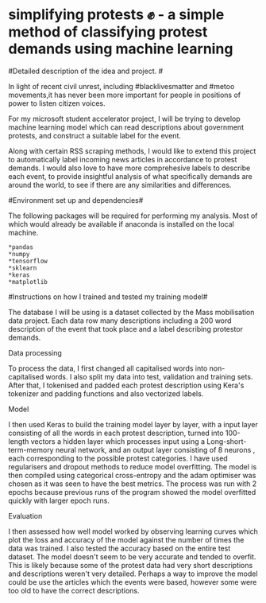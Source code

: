 # simplifying protests :fist: - a simple method of classifying protest demands using machine learning 


#Detailed description of the idea and project. #

In light of recent civil unrest, including #blacklivesmatter and #metoo movements,it has never been more important for people in positions of power to listen citizen voices.

<p> For my microsoft student accelerator project, I will be trying to develop machine learning model which can read descriptions about government protests, and construct a suitable label for the event.

<p> Along with certain RSS scraping methods, I would like to extend this project to automatically label incoming news articles in accordance to protest demands. I would also love to have more comprehesive labels to describe each event, to provide insightful analysis of what specifically demands are around the world, to see if there are any similarities and differences.
    
#Environment set up and dependencies#
    
 The following packages will be required for performing my analysis. Most of which would already be available if anaconda is installed on the local machine. 
    
    *pandas
    *numpy 
    *tensorflow
    *sklearn 
    *keras 
    *matplotlib
   
 #Instructions on how I trained and tested my training model#

The database I will be using is a dataset collected by the Mass mobilisation data project. Each data row many descriptions including a 200 word description of the event that took place and a label describing protestor demands.

Data processing 

To process the data, I first changed all capitalised words into non-capitalised words. I also split my data into test, validation and training sets. After that, I tokenised and padded each protest description using Kera's tokenizer and padding functions and also vectorized labels.

Model 

 I then used Keras to build the training model layer by layer, with a input layer consisting of all the words in each protest description, turned into 100-length vectors a hidden layer which processes input using a Long-short-term-memory neural network, and an output layer consisting of 8 neurons , each corresponding to the possible protest categories. I have used regularisers and dropout methods to reduce model overfitting. The model is then compiled using categorical cross-entropy and the adam optimiser was chosen as it was seen to have the best metrics. The process was run with 2 epochs because previous runs of the program showed the model overfitted quickly with larger epoch runs.

Evaluation

 I then assessed how well model worked by observing learning curves which plot the loss and accuracy of the model against the number of times the data was trained. I also tested the accuracy based on the entire test dataset. The model doesn't seem to be very accurate and tended to overfit. 
This is likely because some of the protest data had very short descriptions and descriptions weren't very detailed. Perhaps a way to improve the model could be use the articles which the events were based, however some were too old to have the correct descriptions.

